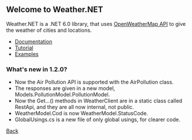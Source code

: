 ## Welcome to Weather.NET
Weather.NET is a .NET 6.0 library, that uses [OpenWeatherMap API](https://openweathermap.org/api) to give the weather of cities and locations.

- [Documentation](https://eloyespinosa.github.io/Weather.NET/docs/)
- [Tutorial](https://eloyespinosa.github.io/Weather.NET/tutorial)
- [Examples](https://eloyespinosa.github.io/Weather.NET/examples/)

### What's new in 1.2.0?
- Now the Air Pollution API is supported with the AirPollution class.
- The responses are given in a new model, Models.PollutionModel.PollutionModel.
- Now the Get...() methods in WeatherClient are in a static class called RestApi, and they are all now internal, not public.
- WeatherModel.Cod is now WeatherModel.StatusCode.
- GlobalUsings.cs is a new file of only global usings, for clearer code.

[Back](https://eloyespinosa.github.io)
